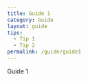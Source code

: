 ```yaml
---
title: Guide 1
category: Guide
layout: guide
tips:
  - Tip 1
  - Tip 2
permalink: /guide/guide1
---
```


Guide 1
